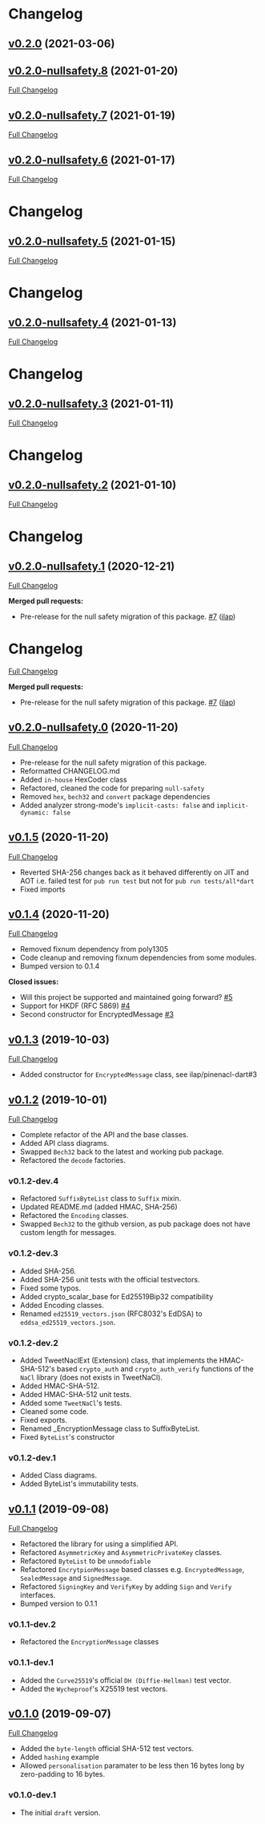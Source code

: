 # Changelog

## [v0.2.0](https://github.com/ilap/pinenacl-dart/tree/v0.2.0) (2021-03-06)

## [v0.2.0-nullsafety.8](https://github.com/ilap/pinenacl-dart/tree/v0.2.0-nullsafety.8) (2021-01-20)

[Full Changelog](https://github.com/ilap/pinenacl-dart/compare/v0.2.0-nullsafety.7...v0.2.0-nullsafety.8)

## [v0.2.0-nullsafety.7](https://github.com/ilap/pinenacl-dart/tree/v0.2.0-nullsafety.7) (2021-01-19)

[Full Changelog](https://github.com/ilap/pinenacl-dart/compare/v0.2.0-nullsafety.6...v0.2.0-nullsafety.7)

## [v0.2.0-nullsafety.6](https://github.com/ilap/pinenacl-dart/tree/v0.2.0-nullsafety.6) (2021-01-17)

[Full Changelog](https://github.com/ilap/pinenacl-dart/compare/v0.2.0-nullsafety.5...v0.2.0-nullsafety.6)

# Changelog

## [v0.2.0-nullsafety.5](https://github.com/ilap/pinenacl-dart/tree/v0.2.0-nullsafety.5) (2021-01-15)

[Full Changelog](https://github.com/ilap/pinenacl-dart/compare/v0.2.0-nullsafety.4...v0.2.0-nullsafety.5)

# Changelog

## [v0.2.0-nullsafety.4](https://github.com/ilap/pinenacl-dart/tree/v0.2.0-nullsafety.4) (2021-01-13)

[Full Changelog](https://github.com/ilap/pinenacl-dart/compare/v0.2.0-nullsafety.3...v0.2.0-nullsafety.4)

# Changelog

## [v0.2.0-nullsafety.3](https://github.com/ilap/pinenacl-dart/tree/v0.2.0-nullsafety.3) (2021-01-11)

[Full Changelog](https://github.com/ilap/pinenacl-dart/compare/v0.2.0-nullsafety.2...v0.2.0-nullsafety.3)

# Changelog

## [v0.2.0-nullsafety.2](https://github.com/ilap/pinenacl-dart/tree/v0.2.0-nullsafety.2) (2021-01-10)

[Full Changelog](https://github.com/ilap/pinenacl-dart/compare/v0.2.0-nullsafety.1...v0.2.0-nullsafety.2)

# Changelog

## [v0.2.0-nullsafety.1](https://github.com/ilap/pinenacl-dart/tree/v0.2.0-nullsafety.1) (2020-12-21)

[Full Changelog](https://github.com/ilap/pinenacl-dart/compare/v0.2.0-nullsafety.0...v0.2.0-nullsafety.1)

**Merged pull requests:**

- Pre-release for the null safety migration of this package. [\#7](https://github.com/ilap/pinenacl-dart/pull/7) ([ilap](https://github.com/ilap))

# Changelog

[Full Changelog](https://github.com/ilap/pinenacl-dart/compare/v0.2.0-nullsafety.0...HEAD)

**Merged pull requests:**

- Pre-release for the null safety migration of this package. [\#7](https://github.com/ilap/pinenacl-dart/pull/7) ([ilap](https://github.com/ilap))

## [v0.2.0-nullsafety.0](https://github.com/ilap/pinenacl-dart/tree/v0.2.0-nullsafety.0) (2020-11-20)

[Full Changelog](https://github.com/ilap/pinenacl-dart/compare/v0.1.5...v0.2.0-nullsafety.0)

- Pre-release for the null safety migration of this package.
- Reformatted CHANGELOG.md
- Added `in-house` HexCoder class
- Refactored, cleaned the code for preparing `null-safety`
- Removed `hex`, `bech32` and `convert` package dependencies
- Added analyzer strong-mode's `implicit-casts: false` and `implicit-dynamic: false`


## [v0.1.5](https://github.com/ilap/pinenacl-dart/tree/v0.1.5) (2020-11-20)

[Full Changelog](https://github.com/ilap/pinenacl-dart/compare/v0.1.4...v0.1.5)

- Reverted SHA-256 changes back as it behaved differently on JIT and AOT
  i.e. failed test for `pub run test` but not for `pub run tests/all*dart`
- Fixed imports

## [v0.1.4](https://github.com/ilap/pinenacl-dart/tree/v0.1.4) (2020-11-20)

[Full Changelog](https://github.com/ilap/pinenacl-dart/compare/v0.1.3...v0.1.4)

- Removed fixnum dependency from poly1305
- Code cleanup and removing fixnum dependencies from some modules.
- Bumped version to 0.1.4

**Closed issues:**

- Will this project be supported and maintained going forward? [\#5](https://github.com/ilap/pinenacl-dart/issues/5)
- Support for HKDF \(RFC 5869\) [\#4](https://github.com/ilap/pinenacl-dart/issues/4)
- Second constructor for EncryptedMessage [\#3](https://github.com/ilap/pinenacl-dart/issues/3)

## [v0.1.3](https://github.com/ilap/pinenacl-dart/tree/v0.1.3) (2019-10-03)

[Full Changelog](https://github.com/ilap/pinenacl-dart/compare/v0.1.2...v0.1.3)

- Added constructor for `EncryptedMessage` class, see ilap/pinenacl-dart#3


## [v0.1.2](https://github.com/ilap/pinenacl-dart/tree/v0.1.2) (2019-10-01)

[Full Changelog](https://github.com/ilap/pinenacl-dart/compare/v0.1.1...v0.1.2)

- Complete refactor of the API and the base classes.
- Added API class diagrams.
- Swapped `Bech32` back to the latest and working pub package.
- Refactored the `decode` factories.

### v0.1.2-dev.4

- Refactored `SuffixByteList` class to `Suffix` mixin.
- Updated README.md (added HMAC, SHA-256)
- Refactored the `Encoding` classes.
- Swapped `Bech32` to the github version, as pub package does not have custom length for messages.

### v0.1.2-dev.3

- Added SHA-256.
- Added SHA-256 unit tests with the official testvectors.
- Fixed some typos.
- Added crypto_scalar_base for Ed25519Bip32 compatibility
- Added Encoding classes.
- Renamed `ed25519_vectors.json` (RFC8032's EdDSA) to `eddsa_ed25519_vectors.json`.

### v0.1.2-dev.2

- Added TweetNaclExt (Extension) class, that implements the HMAC-SHA-512's based `crypto_auth` 
and `crypto_auth_verify` functions of the `NaCl` library (does not exists in TweetNaCl).
- Added HMAC-SHA-512.
- Added HMAC-SHA-512 unit tests.
- Added some `TweetNaCl`'s tests.
- Cleaned some code.
- Fixed exports.
- Renamed _EncryptionMessage class to SuffixByteList.
- Fixed `ByteList`'s constructor

### v0.1.2-dev.1

- Added Class diagrams.
- Added ByteList's immutability tests.

## [v0.1.1](https://github.com/ilap/pinenacl-dart/tree/v0.1.1) (2019-09-08)

[Full Changelog](https://github.com/ilap/pinenacl-dart/compare/v0.1.0...v0.1.1)

- Refactored the library for using a simplified API.
- Refactored `AsymmetricKey` and `AsymmetricPrivateKey` classes.
- Refactored `ByteList` to be `unmodofiable`
- Refactored `EncrytpionMessage` based classes e.g. `EncryptedMessage`, `SealedMessage` and `SignedMessage`.
- Refactored `SigningKey` and `VerifyKey` by adding `Sign` and `Verify` interfaces.
- Bumped version to 0.1.1

### v0.1.1-dev.2

- Refactored the `EncryptionMessage` classes

### v0.1.1-dev.1

- Added the `Curve25519`'s official `DH (Diffie-Hellman)` test vector.
- Added the `Wycheproof`'s X25519 test vectors.


## [v0.1.0](https://github.com/ilap/pinenacl-dart/tree/v0.1.0) (2019-09-07)

[Full Changelog](https://github.com/ilap/pinenacl-dart/compare/dec86ad613679b046dac1044db4744024efba6b9...v0.1.0)

- Added the `byte-length` official SHA-512 test vectors.
- Added `hashing` example
- Allowed `personalisation` paramater to be less then 16 bytes long by zero-padding to 16 bytes.

### v0.1.0-dev.1

- The initial `draft` version.

